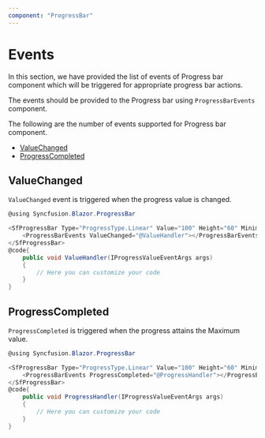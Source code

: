 ```yaml
---
component: "ProgressBar"
---
```


# Events

In this section, we have provided the list of events of Progress bar component which will be
triggered for appropriate progress bar actions.

The events should be provided to the Progress bar using `ProgressBarEvents` component.

The following are the number of events supported for Progress bar component.

* [ValueChanged](events/#valuechanged)
* [ProgressCompleted](events/#progresscompleted)

## ValueChanged

`ValueChanged` event is triggered when the progress value is changed.

```csharp
@using Syncfusion.Blazor.ProgressBar

<SfProgressBar Type="ProgressType.Linear" Value="100" Height="60" Minimum="0" Maximum="100">
    <ProgressBarEvents ValueChanged="@ValueHandler"></ProgressBarEvents>
</SfProgressBar>
@code{
    public void ValueHandler(IProgressValueEventArgs args)
    {
        // Here you can customize your code
    }
}
```

## ProgressCompleted

`ProgressCompleted` is triggered when the progress attains the Maximum value.

```csharp
@using Syncfusion.Blazor.ProgressBar

<SfProgressBar Type="ProgressType.Linear" Value="100" Height="60" Minimum="0" Maximum="100">
    <ProgressBarEvents ProgressCompleted="@ProgressHandler"></ProgressBarEvents>
</SfProgressBar>
@code{
    public void ProgressHandler(IProgressValueEventArgs args)
    {
        // Here you can customize your code
    }
}
```